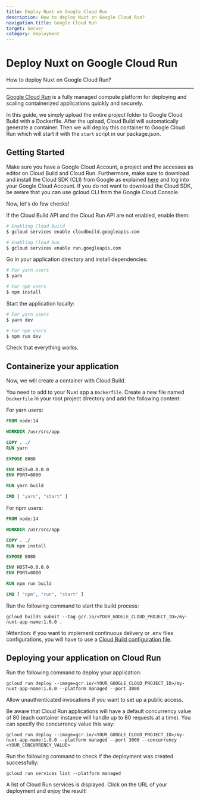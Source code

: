 ```yaml
---
title: Deploy Nuxt on Google Cloud Run
description: How to deploy Nuxt on Google Cloud Run?
navigation.title: Google Cloud Run
target: Server
category: deployment
---
```

# Deploy Nuxt on Google Cloud Run

How to deploy Nuxt on Google Cloud Run?

---

[Google Cloud Run](https://cloud.google.com/run) is a fully managed compute platform for deploying and scaling containerized applications quickly and securely.

In this guide, we simply upload the entire project folder to Google Cloud Build with a Dockerfile. After the upload, Cloud Build will automatically generate a container. Then we will deploy this container to Google Cloud Run which will start it with the `start` script in our package.json.

## Getting Started

Make sure you have a Google Cloud Account, a project and the accesses as editor on Cloud Build and Cloud Run. Furthermore, make sure to download and install the Cloud SDK (CLI) from Google as explained [here](https://cloud.google.com/sdk/) and log into your Google Cloud Account. If you do not want to download the Cloud SDK, be aware that you can use gcloud CLI from the Google Cloud Console.

Now, let's do few checks!

If the Cloud Build API and the Cloud Run API are not enabled, enable them:

```bash
# Enabling Cloud Build
$ gcloud services enable cloudbuild.googleapis.com

# Enabling Cloud Run
$ gcloud services enable run.googleapis.com
```

Go in your application directory and install dependencies:

```bash
# For yarn users
$ yarn

# For npm users
$ npm install
```

Start the application locally:

```bash
# For yarn users
$ yarn dev

# For npm users
$ npm run dev
```

Check that everything works.

## Containerize your application

Now, we will create a container with Cloud Build.

You need to add to your Nuxt app a `Dockerfile`. Create a new file named `Dockerfile` in your root project directory and add the following content:

For yarn users:

```Dockerfile
FROM node:14

WORKDIR /usr/src/app

COPY . ./
RUN yarn

EXPOSE 8080

ENV HOST=0.0.0.0
ENV PORT=8080

RUN yarn build

CMD [ "yarn", "start" ]
```

For npm users:

```Dockerfile
FROM node:14

WORKDIR /usr/src/app

COPY . ./
RUN npm install

EXPOSE 8080

ENV HOST=0.0.0.0
ENV PORT=8080

RUN npm run build

CMD [ "npm", "run", "start" ]
```

Run the following command to start the build process:

`gcloud builds submit --tag gcr.io/<YOUR_GOOGLE_CLOUD_PROJECT_ID>/my-nuxt-app-name:1.0.0 .`

!Attention: if you want to implement continuous delivery or .env files configurations, you will have to use a [Cloud Build configuration file](https://cloud.google.com/cloud-build/docs/build-config).

## Deploying your application on Cloud Run

Run the following command to deploy your application:

`gcloud run deploy --image=gcr.io/<YOUR_GOOGLE_CLOUD_PROJECT_ID>/my-nuxt-app-name:1.0.0 --platform managed --port 3000`

Allow unauthenticated invocations if you want to set up a public access.

Be aware that Cloud Run applications will have a default concurrency value of 80 (each container instance will handle up to 80 requests at a time). You can specify the concurrency value this way:

`gcloud run deploy --image=gcr.io/<YOUR_GOOGLE_CLOUD_PROJECT_ID>/my-nuxt-app-name:1.0.0 --platform managed --port 3000 --concurrency <YOUR_CONCURRENCY_VALUE>`

Run the following command to check if the deployment was created successfully:

`gcloud run services list --platform managed`

A list of Cloud Run services is displayed. Click on the URL of your deployment and enjoy the result!
